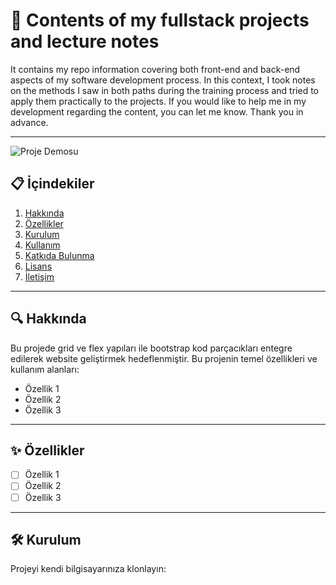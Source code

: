 # 📌 Contents of my fullstack projects and lecture notes

It contains my repo information covering both front-end and back-end aspects of my software development process. In this context, I took notes on the methods 
I saw in both paths during the training process and tried to apply them practically to the projects. If you would like to help me in my development regarding the content, you can let me know. Thank you in advance.

---
![Proje Demosu](images/fs.gif)

## 📋 İçindekiler

1. [Hakkında](#hakkında)
2. [Özellikler](#özellikler)
3. [Kurulum](#kurulum)
4. [Kullanım](#kullanım)
5. [Katkıda Bulunma](#katkıda-bulunma)
6. [Lisans](#lisans)
7. [İletişim](#iletişim)

---

## 🔍 Hakkında

Bu projede grid ve flex yapıları ile bootstrap kod parçacıkları entegre edilerek website geliştirmek hedeflenmiştir. Bu projenin temel özellikleri ve kullanım alanları:

- Özellik 1
- Özellik 2
- Özellik 3

---

## ✨ Özellikler

- [ ] Özellik 1
- [ ] Özellik 2
- [ ] Özellik 3

---

## 🛠️ Kurulum

Projeyi kendi bilgisayarınıza klonlayın:

```bash
